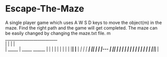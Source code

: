 # Escape-The-Maze
A single player game which uses A W S D keys to move the object(m) in the maze. Find the right path and the game will get completed. The maze can be easily changed by changing the maze.txt file.
 m __________________________                                                                                                   
|        |          |        |                                                                                                 
|  _____ |  _____     ______ | 
| |      |       |   |  |    |
| |______|____   |__    |   _|
|    |   _____|     |___|  | |
|---    |        |_____|     |
|       |           |        |
|  _____|           |     ___|
|           |       |        |
|___________|_______|______  |                                      
